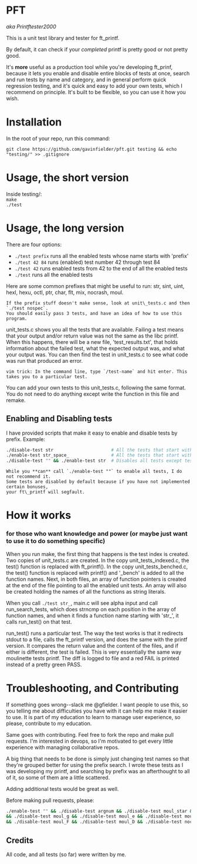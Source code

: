 # PFT
*aka Printftester2000*

This is a unit test library and tester for ft\_printf.  

By default, it can check if your *completed* printf is pretty good or not pretty good.   

It's **more** useful as a production tool while you're developing ft\_prinf, because it lets you enable and disable entire blocks of tests at once, search and run tests by name and category, and in general perform quick regression testing, and it's quick and easy to add your own tests, which I recommend on principle. It's built to be flexible, so you can use it how you wish.  

# Installation

In the root of your repo, run this command:

```
git clone https://github.com/gavinfielder/pft.git testing && echo "testing/" >> .gitignore
```

# Usage, the short version

Inside testing/:  
`make`  
`./test`  

# Usage, the long version

There are four options:
 - `./test prefix` runs all the enabled tests whose name starts with 'prefix'
 - `./test 42 84` runs (enabled) test number 42 through test 84
 - `./test 42` runs enabled tests from 42 to the end of all the enabled tests
 - `./test` runs all the enabled tests

Here are some common prefixes that might be useful to run: str, sint, uint, hexl, hexu, octl, ptr, char, flt, mix, nocrash, moul.

```
If the prefix stuff doesn't make sense, look at unit\_tests.c and then `./test nospec`.
You should easily pass 3 tests, and have an idea of how to use this program. 
```

unit\_tests.c shows you all the tests that are available. Failing a test means that your output and/or return value was not the same as the libc printf. When this happens, there will be a new file, 'test\_results.txt', that holds information about the failed test, what the expected output was, and what your output was. You can then find the test in unit\_tests.c to see what code was run that produced an error.  

```
vim trick: In the command line, type `/test-name` and hit enter. This takes you to a particular test.
```

You can add your own tests to this unit\_tests.c, following the same format. You do not need to do anything except write the function in this file and remake.   

## Enabling and Disabling tests

I have provided scripts that make it easy to enable and disable tests by prefix. Example:

```bash
./disable-test str                      # All the tests that start with 'str' are disabled
./enable-test str_space_                # All the tests that start with 'str_space_' are enabled
./disable-test "" && ./enable-test str  # Disables all tests except tests that start with 'str'
```

```
While you **can** call `./enable-test ""` to enable all tests, I do not recommend it.
Some tests are disabled by default because if you have not implemented certain bonuses,
your ft\_printf will segfault.   
```

# How it works
### for those who want knowledge and power (or maybe just want to use it to do something specific)

When you run make, the first thing that happens is the test index is created. Two copies of unit\_tests.c are created. In the copy unit\_tests\_indexed.c, the test() function is replaced with ft\_printf(). In the copy unit\_tests\_benched.c, the test() function is replaced with printf() and '\_bench' is added to all the function names. Next, in both files, an array of function pointers is created at the end of the file pointing to all the enabled unit tests.   An array will also be created holding the names of all the functions as string literals.  

When you call `./test str_`, main.c will see alpha input and call run\_search\_tests, which does strncmp on each position in the array of function names, and when it finds a function name starting with 'str\_', it calls run\_test() on that test.  

run\_test() runs a particular test. The way the test works is that it redirects stdout to a file, calls the ft\_printf version, and does the same with the printf version. It compares the return value and the content of the files, and if either is different, the test is failed. This is very essentially the same way moulinette tests printf. The diff is logged to file and a red FAIL is printed instead of a pretty green PASS.  

# Troubleshooting, and Contributing

If something goes wrong--slack me @gfielder. I want people to use this, so you telling me about difficulties you have with it can help me make it easier to use. It is part of my education to learn to manage user experience, so please, contribute to my education.  

Same goes with contributing. Feel free to fork the repo and make pull requests. I'm interested in devops, so I'm motivated to get every little experience with managing collaborative repos.   

A big thing that needs to be done is simply just changing test names so that they're grouped better for using the prefix search. I wrote these tests as I was developing my printf, and searching by prefix was an afterthought to all of it, so some of them are a little scattered.  

Adding additional tests would be great as well.  

Before making pull requests, please:

```bash
./enable-test "" && ./disable-test argnum && ./disable-test moul_star && ./disable-test moul_a \
&& ./disable-test moul_g && ./disable-test moul_e && ./disable-test moul_wide \
&& ./disable-test moul_F && ./disable-test moul_D && ./disable-test nocrash
```

## Credits

All code, and all tests (so far) were written by me.
